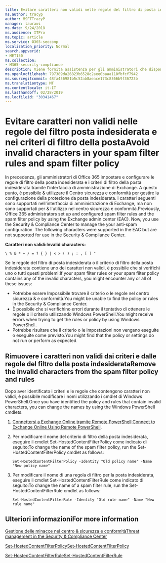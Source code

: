 ```yaml
---
title: Evitare caratteri non validi nelle regole del filtro di posta indesiderata e nel criterio filtro posta indesiderata
ms.author: tracyp
author: MSFTTracyP
manager: laurawi
ms.date: 9/24/2018
ms.audience: ITPro
ms.topic: article
ms.service: O365-seccomp
localization_priority: Normal
search.appverid:
- MET150
ms.collection:
- M365-security-compliance
description: Viene fornita assistenza per gli amministratori che dispongono di caratteri non validi nella configurazione di protezione da posta indesiderata e vengono eseguiti in &amp; problemi quando si tenta di utilizzare il Centro sicurezza e conformità.
ms.openlocfilehash: 797389da26823b6528c2aee0baaa118fbfcf7942
ms.sourcegitcommit: 48fa456981b5c52ab8aeace173c8366b9f36723b
ms.translationtype: MT
ms.contentlocale: it-IT
ms.lasthandoff: 02/28/2019
ms.locfileid: "30341467"
---
```

# <a name="avoid-invalid-characters-in-your-spam-filter-rules-and-spam-filter-policy"></a><span data-ttu-id="a1ebf-103">Evitare caratteri non validi nelle regole del filtro posta indesiderata e nei criteri di filtro della posta</span><span class="sxs-lookup"><span data-stu-id="a1ebf-103">Avoid invalid characters in your spam filter rules and spam filter policy</span></span> 

<span data-ttu-id="a1ebf-p101">In precedenza, gli amministratori di Office 365 impostare e configurare le regole di filtro della posta indesiderata e i criteri di filtro della posta indesiderata tramite l'interfaccia di amministrazione di Exchange. A questo punto, è possibile &amp; utilizzare il Centro sicurezza e conformità per gestire la configurazione della protezione da posta indesiderata. I caratteri seguenti sono supportati nell'interfaccia di amministrazione di Exchange, ma non sono supportati per &amp; l'utilizzo nel centro sicurezza e conformità.</span><span class="sxs-lookup"><span data-stu-id="a1ebf-p101">Previously, Office 365 administrators set up and configured spam filter rules and the spam filter policy by using the Exchange admin center (EAC). Now, you use the Security &amp; Compliance Center to manage the your anti-spam configuration. The following characters were supported in the EAC but are not supported for use in the Security &amp; Compliance Center.</span></span>  

<span data-ttu-id="a1ebf-107">**Caratteri non validi:**</span><span class="sxs-lookup"><span data-stu-id="a1ebf-107">**Invalid characters:**</span></span>
  
```\ % & * + / = ? { } | < > ( ) ; : , [ ] "```

<span data-ttu-id="a1ebf-108">Se le regole del filtro di posta indesiderata o il criterio di filtro della posta indesiderata contiene uno dei caratteri non validi, è possibile che si verifichi uno o tutti questi problemi:</span><span class="sxs-lookup"><span data-stu-id="a1ebf-108">If your spam filter rules or your spam filter policy contains any of the invalid characters, you might encounter any or all of these issues:</span></span>
- <span data-ttu-id="a1ebf-109">Potrebbe essere Impossibile trovare il criterio o le regole nel centro sicurezza &amp; e conformità.</span><span class="sxs-lookup"><span data-stu-id="a1ebf-109">You might be unable to find the policy or rules in the Security &amp; Compliance Center.</span></span>
- <span data-ttu-id="a1ebf-110">È possibile che si verifichino errori durante il tentativo di ottenere le regole o il criterio utilizzando Windows PowerShell.</span><span class="sxs-lookup"><span data-stu-id="a1ebf-110">You might receive errors when trying to get the rules or policy by using Windows PowerShell.</span></span>
- <span data-ttu-id="a1ebf-111">Potrebbe risultare che il criterio o le impostazioni non vengano eseguite o eseguite come previsto.</span><span class="sxs-lookup"><span data-stu-id="a1ebf-111">You might find that the policy or settings do not run or perform as expected.</span></span>

## <a name="remove-the-invalid-characters-from-the-spam-filter-policy-and-rules"></a><span data-ttu-id="a1ebf-112">Rimuovere i caratteri non validi dai criteri e dalle regole del filtro della posta indesiderata</span><span class="sxs-lookup"><span data-stu-id="a1ebf-112">Remove the invalid characters from the spam filter policy and rules</span></span>

<span data-ttu-id="a1ebf-113">Dopo aver identificato i criteri e le regole che contengono caratteri non validi, è possibile modificare i nomi utilizzando i cmdlet di Windows PowerShell.</span><span class="sxs-lookup"><span data-stu-id="a1ebf-113">Once you have identified the policy and rules that contain invalid characters, you can change the names by using the Windows PowerShell cmdlets.</span></span> 

1. <span data-ttu-id="a1ebf-114">[Connettersi a Exchange Online tramite Remote PowerShell](https://docs.microsoft.com/powershell/exchange/exchange-online/connect-to-exchange-online-powershell/connect-to-exchange-online-powershell?view=exchange-ps).</span><span class="sxs-lookup"><span data-stu-id="a1ebf-114">[Connect to Exchange Online Using Remote PowerShell](https://docs.microsoft.com/powershell/exchange/exchange-online/connect-to-exchange-online-powershell/connect-to-exchange-online-powershell?view=exchange-ps).</span></span>
    
2. <span data-ttu-id="a1ebf-115">Per modificare il nome del criterio di filtro della posta indesiderata, eseguire il cmdlet Set-HostedContentFilterPolicy come indicato di seguito:</span><span class="sxs-lookup"><span data-stu-id="a1ebf-115">To change the name of the spam filter policy, run the Set-HostedContentFilterPolicy cmdlet as follows:</span></span>
    
    ```
    Set-HostedContentFilterPolicy -Identity "Old policy name" -Name "New policy name"
    ```  

3. <span data-ttu-id="a1ebf-116">Per modificare il nome di una regola di filtro per la posta indesiderata, eseguire il cmdlet Set-HostedContentFilterRule come indicato di seguito:</span><span class="sxs-lookup"><span data-stu-id="a1ebf-116">To change the name of a spam filter rule, run the Set-HostedContentFilterRule cmdlet as follows:</span></span>
    
    ```
    Set-HostedContentFilterRule -Identity "Old rule name" -Name "New rule name"
    ```  

  
 ## <a name="for-more-information"></a><span data-ttu-id="a1ebf-117">Ulteriori informazioni</span><span class="sxs-lookup"><span data-stu-id="a1ebf-117">For more information</span></span>

[<span data-ttu-id="a1ebf-118">Gestione delle minacce nel centro &amp; sicurezza e conformità</span><span class="sxs-lookup"><span data-stu-id="a1ebf-118">Threat management in the Security &amp; Compliance Center</span></span>](threat-management.md)
  
[<span data-ttu-id="a1ebf-119">Set-HostedContentFilterPolicy</span><span class="sxs-lookup"><span data-stu-id="a1ebf-119">Set-HostedContentFilterPolicy</span></span>](https://docs.microsoft.com/powershell/module/exchange/antispam-antimalware/set-hostedcontentfilterpolicy?view=exchange-ps)

[<span data-ttu-id="a1ebf-120">Set-HostedContentFilterRule</span><span class="sxs-lookup"><span data-stu-id="a1ebf-120">Set-HostedContentFilterRule</span></span>](https://docs.microsoft.com/powershell/module/exchange/antispam-antimalware/set-hostedcontentfilterrule?view=exchange-ps)
